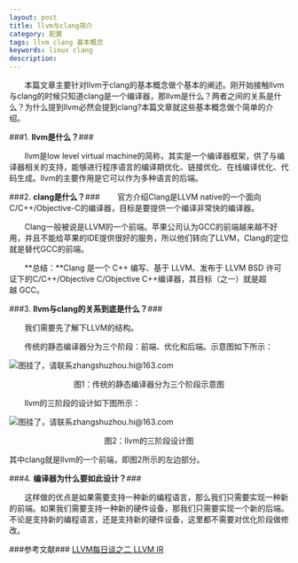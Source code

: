 ```yaml
---
layout: post
title: llvm与clang简介
category: 配置
tags: llvm clang 基本概念
keywords: linux clang
description: 
---
```


&#160; &#160; &#160; &#160;本篇文章主要针对llvm于clang的基本概念做个基本的阐述。刚开始接触llvm与clang的时候只知道clang是一个编译器，那llvm是什么？两者之间的关系是什么？为什么提到llvm必然会提到clang?本篇文章就这些基本概念做个简单的介绍。

###1. **llvm是什么？**###

&#160; &#160; &#160; &#160;llvm是low level virtual machine的简称，其实是一个编译器框架，供了与编译器相关的支持，能够进行程序语言的编译期优化、链接优化、在线编译优化、代码生成。llvm的主要作用是它可以作为多种语言的后端。

###2. **clang是什么？**###
&#160; &#160; &#160; &#160;官方介绍Clang是LLVM native的一个面向C/C++/Objective-C的编译器，目标是要提供一个编译非常快的编译器。

&#160; &#160; &#160; &#160;Clang一般被说是LLVM的一个前端。苹果公司认为GCC的前端越来越不好用，并且不能给苹果的IDE提供很好的服务，所以他们转向了LLVM，Clang的定位就是替代GCC的前端。

&#160; &#160; &#160; &#160;**总结：**Clang 是一个 C++ 编写、基于 LLVM、发布于 LLVM BSD 许可证下的C/C++/Objective C/Objective C++编译器，其目标（之一）就是超越 GCC。

###3. **llvm与clang的关系到底是什么？**###

&#160; &#160; &#160; &#160;我们需要先了解下LLVM的结构。

&#160; &#160; &#160; &#160;传统的静态编译器分为三个阶段：前端、优化和后端。示意图如下所示：

![图挂了，请联系zhangshuzhou.hi@163.com](http://7xiif2.com1.z0.glb.clouddn.com/2015-07-12-001.png "Optional title")

<div style="text-align:center">图1：传统的静态编译器分为三个阶段示意图</div>

&#160; &#160; &#160; &#160;llvm的三阶段的设计如下图所示：

![图挂了，请联系zhangshuzhou.hi@163.com](http://7xiif2.com1.z0.glb.clouddn.com/2015-07-12-002.png "Optional title")

<div style="text-align:center">图2：llvm的三阶段设计图</div>

其中clang就是llvm的一个前端，即图2所示的左边部分。

###4. **编译器为什么要如此设计？**###

&#160; &#160; &#160; &#160;这样做的优点是如果需要支持一种新的编程语言，那么我们只需要实现一种新的前端。如果我们需要支持一种新的硬件设备，那我们只需要实现一个新的后端。不论是支持新的编程语言，还是支持新的硬件设备，这里都不需要对优化阶段做修改。


###参考文献###
[LLVM每日谈之二 LLVM IR ](http://blog.csdn.net/snsn1984/article/details/8037414)